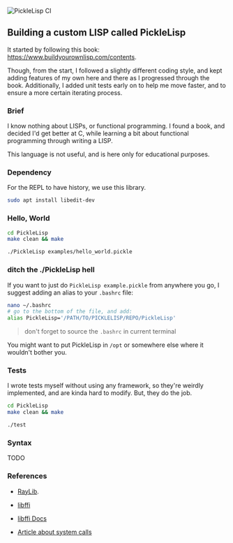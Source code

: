 ![PickleLisp CI](https://github.com/Rad-hi/PickleLisp/actions/workflows/tests.yml/badge.svg)

## Building a custom LISP called PickleLisp

It started by following this book: https://www.buildyourownlisp.com/contents.

Though, from the start, I followed a slightly different coding style, and kept adding features of my own here and there as I progressed through the book. Additionally, I added unit tests early on to help me move faster, and to ensure a more certain iterating process.

### Brief

I know nothing about LISPs, or functional programming. I found a book, and decided I'd get better at C, while learning a bit about functional programming through writing a LISP.

This language is not useful, and is here only for educational purposes.

### Dependency

For the REPL to have history, we use this library.

```bash
sudo apt install libedit-dev
```

### Hello, World

```bash
cd PickleLisp
make clean && make

./PickleLisp examples/hello_world.pickle
```

### ditch the ./PickleLisp hell

If you want to just do ```PickleLisp example.pickle``` from anywhere you go, I suggest adding an alias to your `.bashrc` file:

```bash
nano ~/.bashrc
# go to the bottom of the file, and add:
alias PickleLisp='/PATH/TO/PICKLELISP/REPO/PickleLisp'
```
> don't forget to source the `.bashrc` in current terminal

You might want to put PickleLisp in `/opt` or somewhere else where it wouldn't bother you.

### Tests

I wrote tests myself without using any framework, so they're weirdly implemented, and are kinda hard to modify. But, they do the job.

```bash
cd PickleLisp
make clean && make

./test
```

### Syntax

TODO

### References

- [RayLib](https://github.com/raysan5/raylib/tree/master).

- [libffi](https://github.com/libffi/libffi)

- [libffi Docs](https://www.chiark.greenend.org.uk/doc/libffi-dev/html/The-Basics.html)

- [Article about system calls](https://blog.packagecloud.io/the-definitive-guide-to-linux-system-calls/)
